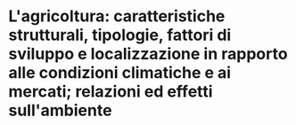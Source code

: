 # L'agricoltura: caratteristiche strutturali, tipologie, fattori di sviluppo e localizzazione in rapporto alle condizioni climatiche e ai mercati; relazioni ed effetti sull'ambiente


